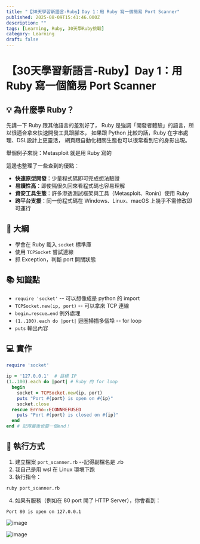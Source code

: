 ```yaml
---
title: "【30天學習新語言-Ruby】Day 1：用 Ruby 寫一個簡易 Port Scanner"
published: 2025-08-09T15:41:46.000Z
description: ""
tags: [Learning, Ruby, 30天學Ruby挑戰]
category: Learning
draft: false
---
```

# 【30天學習新語言-Ruby】Day 1：用 Ruby 寫一個簡易 Port Scanner 

## 💡 為什麼學 Ruby？
先講一下 Ruby 跟其他語言的差別好了，
Ruby 是強調「開發者體驗」的語言，所以很適合拿來快速開發工具跟腳本，
如果跟 Python 比較的話，Ruby 在字串處理、DSL設計上更靈活，
網頁跟自動化相關生態也可以很常看到它的身影出現。

舉個例子來說：Metasploit 就是用 Ruby 寫的


這邊也整理了一些查到的優點：
- **快速原型開發**：少量程式碼即可完成想法驗證  
- **易讀性高**：即使隔很久回來看程式碼也容易理解  
- **資安工具生態**：許多滲透測試框架與工具（Metasploit、Ronin）使用 Ruby  
- **跨平台支援**：同一份程式碼在 Windows、Linux、macOS 上幾乎不需修改即可運行  


## 🎯 大綱
- 學會在 Ruby 載入 `socket` 標準庫
- 使用 `TCPSocket` 嘗試連線
- 抓 Exception，判斷 port 開關狀態

## 📚 知識點
- `require 'socket'` -- 可以想像成是 python 的 import
- `TCPSocket.new(ip, port)` -- 可以拿來 TCP 連線
- `begin…rescue…end` 例外處理
- `(1..100).each do |port|` 迴圈掃描多個埠 -- for loop
- `puts` 輸出內容

## 💻 實作
```ruby
require 'socket'

ip = '127.0.0.1'  # 目標 IP
(1..100).each do |port| # Ruby 的 for loop
  begin
    socket = TCPSocket.new(ip, port)
    puts "Port #{port} is open on #{ip}"
    socket.close
  rescue Errno::ECONNREFUSED
    puts "Port #{port} is closed on #{ip}"
  end
end # 記得最後也要一個end！
```

## 🚀 執行方式

1. 建立檔案 `port_scanner.rb` --記得副檔名是 .rb
2. 我自己是用 wsl 在 Linux 環境下跑
3. 執行指令：
```bash
ruby port_scanner.rb
```
4. 如果有服務（例如在 80 port 開了 HTTP Server），你會看到：

```
Port 80 is open on 127.0.0.1
```

![image](https://hackmd.io/_uploads/HkRBhJBdgl.png)

![image](https://hackmd.io/_uploads/SJyDhyBuex.png)
